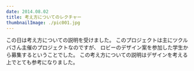 ```yaml
---
date: 2014.08.02
title: 考え方についてのレクチャー
thumbnailImage: ./pic001.jpg
---
```

この日は考え方についての説明を受けました。
このプロジェクトは主にツクルバさん主催のプロジェクトなのですが、
ロビーのデザイン案を参加した学生から募集するということでした。
この考え方についての説明はデザインを考える上でとても参考になりました。
